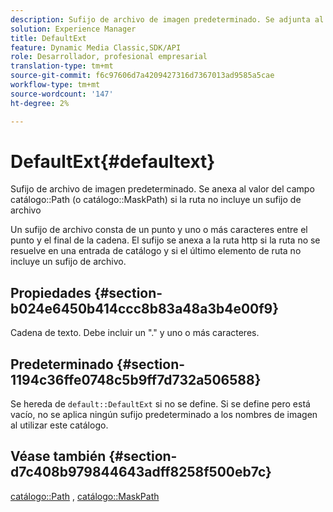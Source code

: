 ```yaml
---
description: Sufijo de archivo de imagen predeterminado. Se adjunta al valor del campo Ruta del catálogo (o catálogo MaskPath) si la ruta no incluye un sufijo de archivo
solution: Experience Manager
title: DefaultExt
feature: Dynamic Media Classic,SDK/API
role: Desarrollador, profesional empresarial
translation-type: tm+mt
source-git-commit: f6c97606d7a4209427316d7367013ad9585a5cae
workflow-type: tm+mt
source-wordcount: '147'
ht-degree: 2%

---
```



# DefaultExt{#defaultext}

Sufijo de archivo de imagen predeterminado. Se anexa al valor del campo catálogo::Path (o catálogo::MaskPath) si la ruta no incluye un sufijo de archivo

Un sufijo de archivo consta de un punto y uno o más caracteres entre el punto y el final de la cadena. El sufijo se anexa a la ruta http si la ruta no se resuelve en una entrada de catálogo y si el último elemento de ruta no incluye un sufijo de archivo.

## Propiedades {#section-b024e6450b414ccc8b83a48a3b4e00f9}

Cadena de texto. Debe incluir un &quot;.&quot; y uno o más caracteres.

## Predeterminado {#section-1194c36ffe0748c5b9ff7d732a506588}

Se hereda de `default::DefaultExt` si no se define. Si se define pero está vacío, no se aplica ningún sufijo predeterminado a los nombres de imagen al utilizar este catálogo.

## Véase también {#section-d7c408b979844643adff8258f500eb7c}

[catálogo::Path](/help/aem-is-ir-api/is-api/image-catalog/image-serving-api-ref/c-image-catalog-reference/c-image-svg-data-reference/c-image-data-reference/r-path-cat.md) ,  [catálogo::MaskPath](/help/aem-is-ir-api/is-api/image-catalog/image-serving-api-ref/c-image-catalog-reference/c-image-svg-data-reference/c-image-data-reference/r-maskpath-cat.md)
